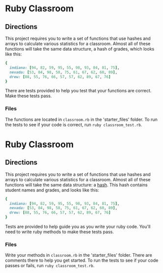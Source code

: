 # Ruby Classroom

## Directions

This project requires you to write a set of functions that use hashes and arrays to calculate various statistics for a classroom. Almost all of these functions will take the same data structure, a hash of grades, which looks like this:

```ruby
{
  indiana: [94, 82, 59, 95, 55, 98, 93, 84, 81, 75],
  nevada: [53, 84, 98, 58, 75, 61, 67, 62, 60, 89],
  drew: [88, 55, 76, 66, 57, 57, 62, 89, 67, 76]
}
```

There are tests provided to help you test that your functions are correct. Make these tests pass.

### Files

The functions are located in `classroom.rb` in the 'starter\_files' folder. To run the tests to see if your code is correct, run `ruby classroom_test.rb`.
# Ruby Classroom

## Directions

This project requires you to write a set of functions that use hashes and arrays to calculate various statistics for a classroom. Almost all of these functions will take the same data structure: a [hash](http://ruby-doc.org/core-2.5.1/Hash.html). This hash contains student names and grades, and looks like this:

```ruby
{
  indiana: [94, 82, 59, 95, 55, 98, 93, 84, 81, 75],
  nevada: [53, 84, 98, 58, 75, 61, 67, 62, 60, 89],
  drew: [88, 55, 76, 66, 57, 57, 62, 89, 67, 76]
}
```

Tests are provided to help guide you as you write your ruby code. You'll need to write ruby methods to make these tests pass.

### Files

Write your methods in `classroom.rb` in the 'starter\_files' folder. There are comments there to help you get started. To run the tests to see if your code passes or fails, run `ruby classroom_test.rb`.
